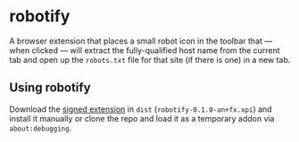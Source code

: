 # robotify

A browser extension that places a small robot icon in the toolbar that &mdash; when clicked &mdash; will extract the fully-qualified host name from the current tab and open up the `robots.txt` file for that site (if there is one) in a new tab.

## Using robotify

Download the [signed extension](dist/robotify-0.1.0-an+fx.xpi) in `dist` (`robotify-0.1.0-an+fx.xpi`) and install it manually or clone the repo and load it as a temporary addon via `about:debugging`.